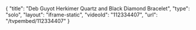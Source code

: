 {
    "title": "Deb Guyot Herkimer Quartz and Black Diamond Bracelet",
    "type": "solo",
    "layout": "iframe-static",
    "videoId": "112334407",
    "url": "\/tvpembed\/112334407"
}